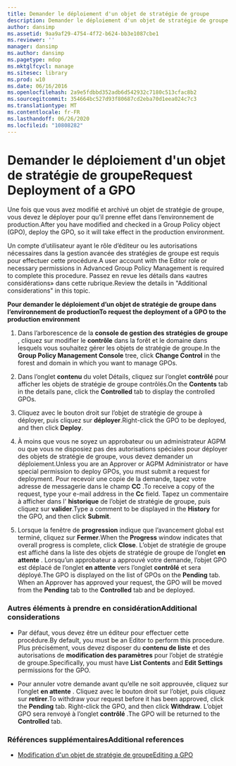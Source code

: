 ```yaml
---
title: Demander le déploiement d'un objet de stratégie de groupe
description: Demander le déploiement d'un objet de stratégie de groupe
author: dansimp
ms.assetid: 9aa9af29-4754-4f72-b624-bb3e1087cbe1
ms.reviewer: ''
manager: dansimp
ms.author: dansimp
ms.pagetype: mdop
ms.mktglfcycl: manage
ms.sitesec: library
ms.prod: w10
ms.date: 06/16/2016
ms.openlocfilehash: 2a9e5fdbbd352adb6d542932c7180c513cfac8b2
ms.sourcegitcommit: 354664bc527d93f80687cd2eba70d1eea024c7c3
ms.translationtype: MT
ms.contentlocale: fr-FR
ms.lasthandoff: 06/26/2020
ms.locfileid: "10808282"
---
```

# <span data-ttu-id="727fc-103">Demander le déploiement d'un objet de stratégie de groupe</span><span class="sxs-lookup"><span data-stu-id="727fc-103">Request Deployment of a GPO</span></span>


<span data-ttu-id="727fc-104">Une fois que vous avez modifié et archivé un objet de stratégie de groupe, vous devez le déployer pour qu’il prenne effet dans l’environnement de production.</span><span class="sxs-lookup"><span data-stu-id="727fc-104">After you have modified and checked in a Group Policy object (GPO), deploy the GPO, so it will take effect in the production environment.</span></span>

<span data-ttu-id="727fc-105">Un compte d’utilisateur ayant le rôle d’éditeur ou les autorisations nécessaires dans la gestion avancée des stratégies de groupe est requis pour effectuer cette procédure.</span><span class="sxs-lookup"><span data-stu-id="727fc-105">A user account with the Editor role or necessary permissions in Advanced Group Policy Management is required to complete this procedure.</span></span> <span data-ttu-id="727fc-106">Passez en revue les détails dans «autres considérations» dans cette rubrique.</span><span class="sxs-lookup"><span data-stu-id="727fc-106">Review the details in "Additional considerations" in this topic.</span></span>

**<span data-ttu-id="727fc-107">Pour demander le déploiement d’un objet de stratégie de groupe dans l’environnement de production</span><span class="sxs-lookup"><span data-stu-id="727fc-107">To request the deployment of a GPO to the production environment</span></span>**

1.  <span data-ttu-id="727fc-108">Dans l’arborescence de la **console de gestion des stratégies de groupe** , cliquez sur modifier le **contrôle** dans la forêt et le domaine dans lesquels vous souhaitez gérer les objets de stratégie de groupe.</span><span class="sxs-lookup"><span data-stu-id="727fc-108">In the **Group Policy Management Console** tree, click **Change Control** in the forest and domain in which you want to manage GPOs.</span></span>

2.  <span data-ttu-id="727fc-109">Dans l’onglet **contenu** du volet Détails, cliquez sur l’onglet **contrôlé** pour afficher les objets de stratégie de groupe contrôlés.</span><span class="sxs-lookup"><span data-stu-id="727fc-109">On the **Contents** tab in the details pane, click the **Controlled** tab to display the controlled GPOs.</span></span>

3.  <span data-ttu-id="727fc-110">Cliquez avec le bouton droit sur l’objet de stratégie de groupe à déployer, puis cliquez sur **déployer**.</span><span class="sxs-lookup"><span data-stu-id="727fc-110">Right-click the GPO to be deployed, and then click **Deploy**.</span></span>

4.  <span data-ttu-id="727fc-111">À moins que vous ne soyez un approbateur ou un administrateur AGPM ou que vous ne disposiez pas des autorisations spéciales pour déployer des objets de stratégie de groupe, vous devez demander un déploiement.</span><span class="sxs-lookup"><span data-stu-id="727fc-111">Unless you are an Approver or AGPM Administrator or have special permission to deploy GPOs, you must submit a request for deployment.</span></span> <span data-ttu-id="727fc-112">Pour recevoir une copie de la demande, tapez votre adresse de messagerie dans le champ **CC** .</span><span class="sxs-lookup"><span data-stu-id="727fc-112">To receive a copy of the request, type your e-mail address in the **Cc** field.</span></span> <span data-ttu-id="727fc-113">Tapez un commentaire à afficher dans l' **historique** de l’objet de stratégie de groupe, puis cliquez sur **valider**.</span><span class="sxs-lookup"><span data-stu-id="727fc-113">Type a comment to be displayed in the **History** for the GPO, and then click **Submit**.</span></span>

5.  <span data-ttu-id="727fc-114">Lorsque la fenêtre de **progression** indique que l’avancement global est terminé, cliquez sur **Fermer**.</span><span class="sxs-lookup"><span data-stu-id="727fc-114">When the **Progress** window indicates that overall progress is complete, click **Close**.</span></span> <span data-ttu-id="727fc-115">L’objet de stratégie de groupe est affiché dans la liste des objets de stratégie de groupe de l’onglet **en attente** . Lorsqu’un approbateur a approuvé votre demande, l’objet GPO est déplacé de l’onglet **en attente** vers l’onglet **contrôlé** et sera déployé.</span><span class="sxs-lookup"><span data-stu-id="727fc-115">The GPO is displayed on the list of GPOs on the **Pending** tab. When an Approver has approved your request, the GPO will be moved from the **Pending** tab to the **Controlled** tab and be deployed.</span></span>

### <span data-ttu-id="727fc-116">Autres éléments à prendre en considération</span><span class="sxs-lookup"><span data-stu-id="727fc-116">Additional considerations</span></span>

-   <span data-ttu-id="727fc-117">Par défaut, vous devez être un éditeur pour effectuer cette procédure.</span><span class="sxs-lookup"><span data-stu-id="727fc-117">By default, you must be an Editor to perform this procedure.</span></span> <span data-ttu-id="727fc-118">Plus précisément, vous devez disposer du **contenu de liste** et des autorisations de **modification des paramètres** pour l’objet de stratégie de groupe.</span><span class="sxs-lookup"><span data-stu-id="727fc-118">Specifically, you must have **List Contents** and **Edit Settings** permissions for the GPO.</span></span>

-   <span data-ttu-id="727fc-119">Pour annuler votre demande avant qu’elle ne soit approuvée, cliquez sur l’onglet **en attente** . Cliquez avec le bouton droit sur l’objet, puis cliquez sur **retirer**.</span><span class="sxs-lookup"><span data-stu-id="727fc-119">To withdraw your request before it has been approved, click the **Pending** tab. Right-click the GPO, and then click **Withdraw**.</span></span> <span data-ttu-id="727fc-120">L’objet GPO sera renvoyé à l’onglet **contrôlé** .</span><span class="sxs-lookup"><span data-stu-id="727fc-120">The GPO will be returned to the **Controlled** tab.</span></span>

### <span data-ttu-id="727fc-121">Références supplémentaires</span><span class="sxs-lookup"><span data-stu-id="727fc-121">Additional references</span></span>

-   [<span data-ttu-id="727fc-122">Modification d'un objet de stratégie de groupe</span><span class="sxs-lookup"><span data-stu-id="727fc-122">Editing a GPO</span></span>](editing-a-gpo.md)

 

 





